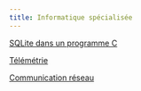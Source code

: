 ```yaml
---
title: Informatique spécialisée
---
```


[SQLite dans un programme C](sqlite)

[Télémétrie](telemetry)

[Communication réseau](net)
